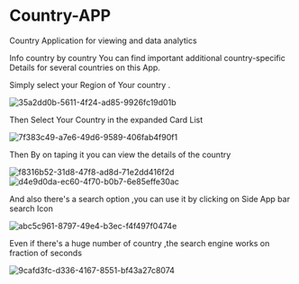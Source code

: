# Country-APP
Country Application for viewing and data analytics

Info country by country
You can find important additional country-specific Details for several countries on this App.

Simply select your Region of Your country .

![35a2dd0b-5611-4f24-ad85-9926fc19d01b](https://github.com/SOFIYAKARUNANITHI/Country-APP/assets/102280794/ed726823-3202-4439-b599-9af995a2627b)

Then Select Your Country in the expanded Card List

![7f383c49-a7e6-49d6-9589-406fab4f90f1](https://github.com/SOFIYAKARUNANITHI/Country-APP/assets/102280794/74fed272-08a8-4cb1-bdcc-4c1e1bf93cfa)

Then By on taping it you can view the details of the country

![f8316b52-31d8-47f8-ad8d-71e2dd416f2d](https://github.com/SOFIYAKARUNANITHI/Country-APP/assets/102280794/a55759ce-5c2d-4352-ac72-c51cc4d0f058)  ![d4e9d0da-ec60-4f70-b0b7-6e85effe30ac](https://github.com/SOFIYAKARUNANITHI/Country-APP/assets/102280794/a930aff0-cdf9-4243-a327-bd904b2e9f4b)

And also there's a search option ,you can use it by clicking on Side App bar search Icon

![abc5c961-8797-49e4-b3ec-f4f497f0474e](https://github.com/SOFIYAKARUNANITHI/Country-APP/assets/102280794/55561c78-2d77-4159-8bb4-5addff0cf2c2)

Even if there's a huge number of country ,the search engine works on fraction of seconds

![9cafd3fc-d336-4167-8551-bf43a27c8074](https://github.com/SOFIYAKARUNANITHI/Country-APP/assets/102280794/eb3c8ccb-1ccb-44c5-a15f-a24fa0572293)




